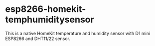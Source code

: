 # esp8266-homekit-temphumiditysensor
This is a native HomeKit temperature and humidity sensor with D1 mini ESP8266 and DHT11/22 sensor.
